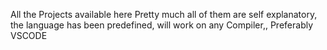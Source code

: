 All the Projects available here
Pretty much all of them are self explanatory, the language has been predefined, will work on any Compiler,, Preferably VSCODE
